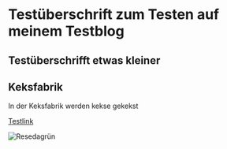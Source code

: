# Testüberschrift zum Testen auf meinem Testblog
## Testüberschrifft etwas kleiner

## Keksfabrik

In der Keksfabrik werden kekse gekekst

[Testlink](test.md)

![Resedagrün](docs/assets/images/Resedagrün.JPG)